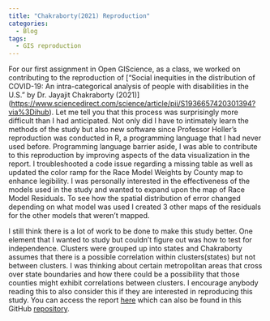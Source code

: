 ```yaml
---
title: "Chakraborty(2021) Reproduction"
categories:
  - Blog
tags:
  - GIS reproduction
---
```


For our first assignment in Open GIScience, as a class, we worked on contributing to the reproduction of [“Social inequities in the distribution of COVID-19: An intra-categorical analysis of people with disabilities in the U.S.” by Dr. Jayajit Chakraborty (2021)] (https://www.sciencedirect.com/science/article/pii/S1936657420301394?via%3Dihub). Let me tell you that this process was surprisingly more difficult than I had anticipated. Not only did I have to intimately learn the methods of the study but also new software since Professor Holler’s reproduction was conducted in R, a programming language that I had never used before. Programming language barrier aside, I was able to contribute to this reproduction by improving aspects of the data visualization in the report. I troubleshooted a code issue regarding a missing table as well as updated the color ramp for the Race Model Weights by County map to enhance legibility. I was personally interested in the effectiveness of the models used in the study and wanted to expand upon the map of Race Model Residuals. To see how the spatial distribution of error changed depending on what model was used I created 3 other maps of the residuals for the other models that weren’t mapped. 

I still think there is a lot of work to be done to make this study better. One element that I wanted to study but couldn’t figure out was how to test for independence. Clusters were grouped up into states and Chakraborty assumes that there is a possible correlation within clusters(states) but not between clusters. I was thinking about certain metropolitan areas that cross over state boundaries and how there could be a possibility that those counties might exhibit correlations between clusters. I encourage anybody reading this to also consider this if they are interested in reproducing this study. You can access the report [here](https://azalecki.github.io/RPr-Chakraborty-2021/) which can also be found in this GitHub [repository](www.github.com/azalecki/RPr-Chakraborty-2021/). 

